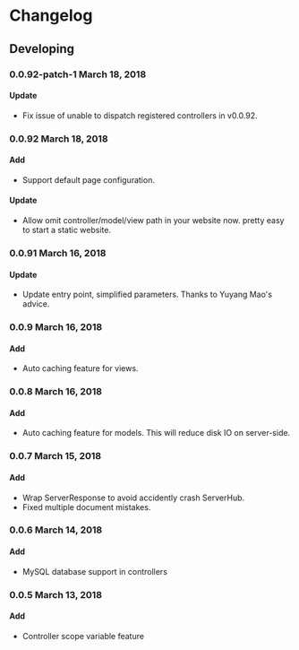 # Changelog

## Developing

### 0.0.92-patch-1 March 18, 2018

#### Update

- Fix issue of unable to dispatch registered controllers in v0.0.92.

### 0.0.92 March 18, 2018

#### Add

- Support default page configuration.

#### Update

- Allow omit controller/model/view path in your website now. pretty easy to start a static website.

### 0.0.91 March 16, 2018

#### Update

- Update entry point, simplified parameters. Thanks to Yuyang Mao's advice.

### 0.0.9 March 16, 2018

#### Add

- Auto caching feature for views.

### 0.0.8 March 16, 2018

#### Add

- Auto caching feature for models. This will reduce disk IO on server-side.

### 0.0.7 March 15, 2018

#### Add

- Wrap ServerResponse to avoid accidently crash ServerHub.
- Fixed multiple document mistakes.

### 0.0.6 March 14, 2018

#### Add

- MySQL database support in controllers

### 0.0.5 March 13, 2018

#### Add

- Controller scope variable feature